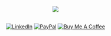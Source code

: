 <div align="center">
    
<div id="header" align="center">
    <img src="https://i.imgur.com/e78tQBt.png"/>
</div>
<br>
<p align="center">
    <a href="https://www.linkedin.com/in/jeremy-broyon/" target="_blank"><img alt="LinkedIn" src="https://img.shields.io/badge/linkedin-%230077B5.svg?&style=for-the-badge&logo=linkedin&logoColor=white" /></a>
    <a href="https://www.paypal.com/paypalme/ymerejnoyorb" target="_blank"><img alt="PayPal" src="https://img.shields.io/badge/PayPal-00457C?style=for-the-badge&logo=paypal&logoColor=white" /></a>
    <a href="https://www.ymerej-noyorb.dev/" target="_blank"><img alt="Buy Me A Coffee" src="https://img.shields.io/badge/Portfolio-%23000000.svg?style=for-the-badge&logo=firefox&logoColor=#FF7139" /></a>
</p>
</div>
